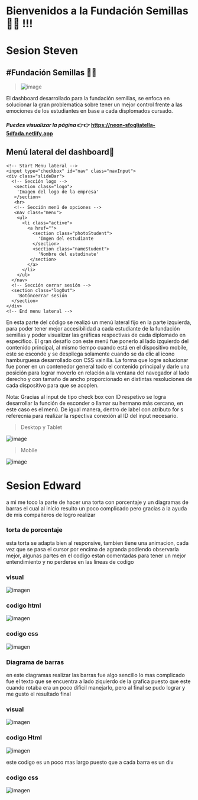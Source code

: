 # Bienvenidos a la Fundación Semillas 👋👋 !!!
# Sesion Steven

## #Fundación Semillas 🍃🍃
>![image](https://user-images.githubusercontent.com/80645321/199144593-c4a585d1-3309-462f-83cb-7926b24bf274.png)

El dashboard desarrollado para la fundación semillas, se enfoca en solucionar la gran problematica sobre tener un mejor control frente a las emociones de los estudiantes en base a cada displomados cursado.  
#### ***Puedes visualizar la página*** 👉👉 https://neon-sfogliatella-5dfada.netlify.app

## Menú lateral del dashboard💯
```
<!-- Start Menu lateral -->
<input type="checkbox" id="nav" class="navInput">
<div class="slideBar">
  <!-- Sección logo -->
   <section class="logo">
    'Imagen del logo de la empresa'
   </section>
   <hr>
   <!-- Sección menú de opciones -->
   <nav class="menu">
    <ul>
      <li class="active">
        <a href="">
          <section class="photoStudent">
            'Imgen del estudiante
          </section>
          <section class="nameStudent">
            'Nombre del estudinate'
         </section>
        </a>
      </li>
    </ul>
  </nav>
  <!-- Sección cerrar sesión -->
  <section class="logOut">
    'Botóncerrar sesión
  </section>
</div>
<!-- End menu lateral -->
```
En esta parte del código se realizó un menú lateral fijo en la parte izquierda, para poder tener mejor accesibilidad a cada estudiante de la fundación semillas y poder visualizar las gráficas respectivas de cada diplomado en específico. El gran desafío con este menú fue ponerlo al lado izquierdo del contenido principal, al mismo tiempo cuando está en el dispositivo mobile, este se esconde y se despliega solamente cuando se da clic al icono hamburguesa desarrollado con CSS vainilla. La forma que logre solucionar fue poner en un contenedor general todo el contenido principal y darle una posición para lograr moverlo en relación a la ventana del navegador al lado derecho y con tamaño de ancho proporcionado en distintas resoluciones de cada dispositivo para que se acoplen.

Nota: Gracias al input de tipo check box con ID respetivo se logra desarrollar la función de esconder o llamar su hermano más cercano, en este caso es el menú. De igual manera, dentro de label con atributo for s referecnia para realizar la rspectiva conexión al ID del input necesario.

> Desktop y Tablet

![image](https://user-images.githubusercontent.com/80645321/199147577-b4acae72-ebc4-475a-979a-cb051c045d18.png)

> Mobile 

![image](https://user-images.githubusercontent.com/80645321/199147784-ad2e9203-3759-4d81-8255-5de1d748e96e.png)



# Sesion Edward
a mi me toco la parte de hacer una torta con porcentaje y un diagramas de barras  el cual al inicio resulto un poco complicado pero gracias a la ayuda de mis compañeros de logro realizar 
### torta de porcentaje 
esta torta se adapta bien al responsive, tambien tiene una animacion, cada vez que se pasa el cursor por encima de agranda podiendo observarla mejor, algunas partes en el codigo estan comentadas para tener un mejor entendimiento y no perderse en las lineas de codigo
### visual
![imagen](https://user-images.githubusercontent.com/114676009/199132789-ce9a71dd-1b75-4919-84ab-568f632aba77.png)
### codigo html
![imagen](https://user-images.githubusercontent.com/114676009/199132288-906e6d38-d4ff-4d93-a626-64192287e7fb.png)
### codigo css 
![imagen](https://user-images.githubusercontent.com/114676009/199132514-f2499a84-1afc-49e9-895a-58578bdf4f53.png)

### Diagrama de barras 
en este diagramas realizar las barras fue algo sencillo lo mas complicado fue el texto que se encuentra a lado ziquierdo de la grafica puesto que este cuando rotaba era un poco dificil manejarlo, pero al final se pudo lograr y me gusto el resultado final 

### visual
![imagen](https://user-images.githubusercontent.com/114676009/199132756-4f86bc37-ade7-4766-9184-3a311b4c16f7.png)

### codigo Html
![imagen](https://user-images.githubusercontent.com/114676009/199132836-cc6b3f3a-1fa1-46d1-8e17-1d6749a3617c.png)

este codigo es un poco mas largo puesto que a cada barra es un div 
### codigo css
![imagen](https://user-images.githubusercontent.com/114676009/199132913-987d5ae3-1c64-408f-9399-d629dae22e0d.png)

